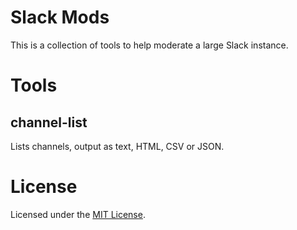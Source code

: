 # Slack Mods

This is a collection of tools to help moderate a large Slack instance.

# Tools

## channel-list

Lists channels, output as text, HTML, CSV or JSON.

# License

Licensed under the [MIT License](https://romkey.mit-license.org).

